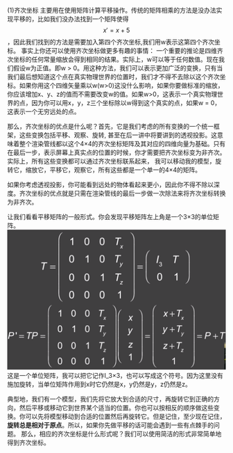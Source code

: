 (1)齐次坐标
主要用在使用矩阵计算平移操作。传统的矩阵相乘的方法是没办法实现平移的，比如我们没办法找到一个矩阵使得$$ x'= x+5$$，因此我们找到的方法是需要加入第四个齐次坐标,我们用w表示这第四个齐次坐标。
事实上你还可以使用齐次坐标做更多有趣的事情：
一个重要的推论是四维齐次坐标的任何常量缩放会得到相同的结果。实际上，w可以等于任何数值。现在我们假设w为正值。即w > 0。用这种方法，我们可以表示更加广泛的变换，只有当我们最后想知道这个点在真实物理世界的位置时，我们才不得不去除以这个齐次坐标。如果你用这个四维矢量乘以w(w>0)这没什么影响，如果你要做标准的缩放，你应该增加x、y、z的值而不需要改变w的值。如果w>0，这表示一个真实物理世界的点，因为你可以用x，y，z三个坐标除以w得到这个真实的点，如果w = 0，这表示一个无穷远处的点。

那么，齐次坐标的优点是什么呢？首先，它是我们考虑的所有变换的一个统一框架，这些变换包括平移、观察、旋转, 甚至在后一讲中将要讲到的透视投影。这意味着整个渲染管线都以这个4×4的齐次坐标矩阵及其对应的四维向量为基础。只有在最后一步，表示屏幕上真实点的位置的时候，你才需要把齐次坐标变为非齐次。实际上，所有这些变换都可以通过齐次坐标联系起来，
我可以移动我的模型，旋转它，缩放它，平移它，观察它，所有这些都是一个单一的4×4的矩阵。

如果你考虑透视投影，你可能看到远处的物体看起来更小，因此你不得不除以深度。齐次坐标的优点就是只需在渲染管线的最后一步做一次除法来将齐次坐标转换为非齐次。

让我们看看平移矩阵的一般形式。你会发现平移矩阵左上角是一个3×3的单位矩阵。
![](/Computer_Graphics/images/11.png)
这是一个单位矩阵，我可以把它记作I_3×3，也可以写成这个符号。因为这里没有施加旋转，当单位矩阵作用到x时它仍然是x，y仍然是y，z仍然是z。

典型地，我们有一个模型，我们先将它放大到合适的尺寸，再旋转它到正确的方向，然后平移或移动它到世界某个适当的位置。你也可以按相反的顺序做这些变换。你可以先将模型移动到合适的位置然后再旋转它。但是记住，至少现在记住，**旋转总是相对于原点**。所以，如果你先做平移的话可能会遇到一些有点棘手的问题。
那么，相应的齐次坐标是什么形式呢？我们可以使用简洁的形式非常简单地得到齐次坐标。